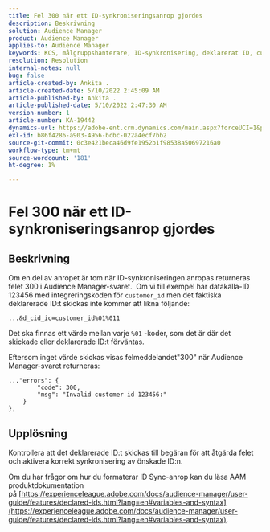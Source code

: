 ```yaml
---
title: Fel 300 när ett ID-synkroniseringsanrop gjordes
description: Beskrivning
solution: Audience Manager
product: Audience Manager
applies-to: Audience Manager
keywords: KCS, målgruppshanterare, ID-synkronisering, deklarerat ID, customerID-synkronisering, kund-ID, online-synkronisering
resolution: Resolution
internal-notes: null
bug: false
article-created-by: Ankita .
article-created-date: 5/10/2022 2:45:09 AM
article-published-by: Ankita .
article-published-date: 5/10/2022 2:47:30 AM
version-number: 1
article-number: KA-19442
dynamics-url: https://adobe-ent.crm.dynamics.com/main.aspx?forceUCI=1&pagetype=entityrecord&etn=knowledgearticle&id=35259630-0bd0-ec11-a7b5-0022480a8753
exl-id: b86f4286-a903-4956-bcbc-022a4ecf7bb2
source-git-commit: 0c3e421beca46d9fe1952b1f98538a50697216a0
workflow-type: tm+mt
source-wordcount: '181'
ht-degree: 1%

---
```


# Fel 300 när ett ID-synkroniseringsanrop gjordes

## Beskrivning


Om en del av anropet är tom när ID-synkroniseringen anropas returneras felet 300 i Audience Manager-svaret.  Om vi till exempel har datakälla-ID 123456 med integreringskoden för `customer_id` men det faktiska deklarerade ID:t skickas inte kommer att likna följande:

`...&d_cid_ic=customer_id%01%011`

Det ska finnas ett värde mellan varje `%01` -koder, som det är där det skickade eller deklarerade ID:t förväntas.

Eftersom inget värde skickas visas felmeddelandet&quot;300&quot; när Audience Manager-svaret returneras:

```
..."errors": {
        "code": 300,
        "msg": "Invalid customer id 123456:"
    }
},
```

## Upplösning


Kontrollera att det deklarerade ID:t skickas till begäran för att åtgärda felet och aktivera korrekt synkronisering av önskade ID:n.

Om du har frågor om hur du formaterar ID Sync-anrop kan du läsa AAM produktdokumentation på [https://experienceleague.adobe.com/docs/audience-manager/user-guide/features/declared-ids.html?lang=en#variables-and-syntax](https://experienceleague.adobe.com/docs/audience-manager/user-guide/features/declared-ids.html?lang=en#variables-and-syntax).
